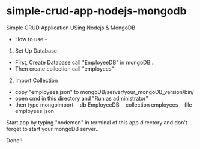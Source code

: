# simple-crud-app-nodejs-mongodb
Simple CRUD Application USing Nodejs &amp; MongoDB

- How to use -

1. Set Up Database

- First, Create Database call "EmployeeDB" in mongoDB..
- Then create collection call "employees"

2. Import Collection
- copy "employees.json" to  mongoDB/server/your_mongoDB_version/bin/
- open cmd in this directory and "Run as administrator"
- then type mongoimport --db EmployeeDB --collection employees --file employees.json

Start app by typing "nodemon" in terminal of this app directory and don't forget to start your mongoDB server..

Done!!


